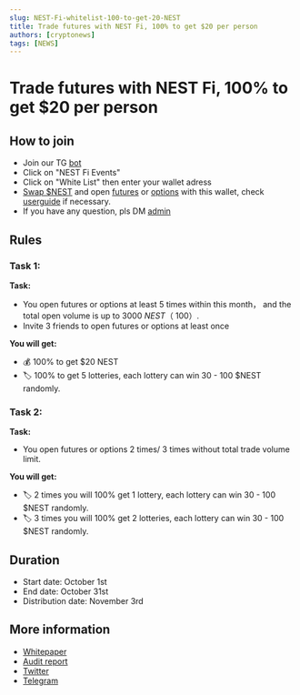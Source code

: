 ```yaml
---
slug: NEST-Fi-whitelist-100-to-get-20-NEST
title: Trade futures with NEST Fi, 100% to get $20 per person
authors: [cryptonews]
tags: [NEWS]
---
```


# Trade futures with NEST Fi, 100% to get $20 per person

## How to join
- Join our TG [bot](https://bit.ly/3ygaliu)
- Click on "NEST Fi Events"
- Click on "White List" then enter your wallet adress
- [Swap $NEST](https://finance.nestprotocol.org/#/swap) and open [futures](https://finance.nestprotocol.org/#/futures) or [options](https://finance.nestprotocol.org/#/options) with this wallet, check [userguide](https://finance.docs.nestprotocol.org/#how-to-play) if necessary.
- If you have any question, pls DM [admin](https://t.me/kingtin007)

## Rules

### Task 1:
**Task:**

- You open futures or options at least 5 times within this month， and the total open volume is up to 3000 $NEST（~$100）.
- Invite 3 friends to open futures or options at least once

**You will get:**

- 💰 100% to get $20 NEST
- 🏷 100% to get 5 lotteries, each lottery can win 30 - 100 $NEST randomly.

### Task 2:
**Task:**

- You open futures or options 2 times/ 3 times without total trade volume limit.

**You will get:**

- 🏷 2 times you will 100% get 1 lottery, each lottery can win 30 - 100 $NEST randomly.
- 🏷 3 times you will 100% get 2 lotteries, each lottery can win 30 - 100 $NEST randomly.


## Duration
- Start date: October 1st
- End date: October 31st
- Distribution date: November 3rd

## More information
- [Whitepaper](https://www.nestprotocol.org/doc/ennestwhitepaper.pdf)
- [Audit report](https://www.certik.com/projects/nest-protocol)
- [Twitter](https://twitter.com/nest_protocol)
- [Telegram](https://t.me/nest_chat)
